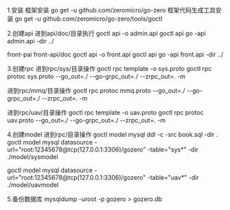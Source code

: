 1.安装
框架安装 go get -u github.com/zeromicro/go-zero
框架代码生成工具安装 go get -u github.com/zeromicro/go-zero/tools/goctl

2.创建api
进到api/doc/目录执行
goctl api -o admin.api
goctl api go -api admin.api -dir ../

front-pai
front-api/doc
goctl api -o front.api
goctl api go -api front.api -dir ../

3.创建rpc
进到rpc/sys/目录操作
goctl rpc template -o sys.proto
goctl rpc protoc sys.proto --go_out=./ --go-grpc_out=./ --zrpc_out=. -m



进到rpc/mmq/目录操作
goctl rpc protoc mmq.proto --go_out=./ --go-grpc_out=./ --zrpc_out=. -m


进到rpc/uav/目录操作
goctl rpc template -o uav.proto
goctl rpc protoc uav.proto --go_out=./ --go-grpc_out=./ --zrpc_out=. -m

4.创建model
进到rpc/目录操作
goctl model mysql ddl -c -src book.sql -dir .
goctl model mysql datasource -url="root:12345678@tcp(127.0.0.1:3306)/gozero" -table="sys*" -dir ./model/sysmodel

goctl model mysql datasource -url="root:12345678@tcp(127.0.0.1:3306)/gozero" -table="uav*" -dir ./model/uavmodel


5.备份数据库
mysqldump -uroot -p gozero > gozero.db
